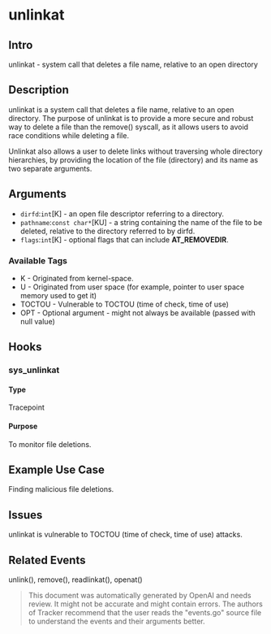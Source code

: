 
# unlinkat

## Intro
unlinkat - system call that deletes a file name, relative to an open directory

## Description
unlinkat is a system call that deletes a file name, relative to an open directory. The purpose of unlinkat is to provide a more secure and robust way to delete a file than the remove() syscall, as it allows users to avoid race conditions while deleting a file. 

Unlinkat also allows a user to delete links without traversing whole directory hierarchies, by providing the location of the file (directory) and its name as two separate arguments.

## Arguments
* `dirfd`:`int`[K] - an open file descriptor referring to a directory.
* `pathname`:`const char*`[KU] - a string containing the name of the file to be deleted, relative to the directory referred to by dirfd.
* `flags`:`int`[K] - optional flags that can include **AT_REMOVEDIR**.

### Available Tags
* K - Originated from kernel-space.
* U - Originated from user space (for example, pointer to user space memory used to get it)
* TOCTOU - Vulnerable to TOCTOU (time of check, time of use)
* OPT - Optional argument - might not always be available (passed with null value)

## Hooks
### sys_unlinkat
#### Type
Tracepoint
#### Purpose
To monitor file deletions.

## Example Use Case
Finding malicious file deletions.

## Issues
unlinkat is vulnerable to TOCTOU (time of check, time of use) attacks.

## Related Events
unlink(), remove(), readlinkat(), openat()

> This document was automatically generated by OpenAI and needs review. It might
> not be accurate and might contain errors. The authors of Tracker recommend that
> the user reads the "events.go" source file to understand the events and their
> arguments better.
